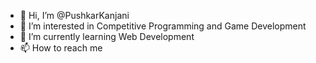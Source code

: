 - 👋 Hi, I’m @PushkarKanjani
- 👀 I’m interested in Competitive Programming and Game Development
- 🌱 I’m currently learning Web Development
- 📫 How to reach me 

<!---
PushkarKanjani/PushkarKanjani is a ✨ special ✨ repository because its `README.md` (this file) appears on your GitHub profile.
You can click the Preview link to take a look at your changes.
--->
